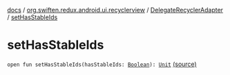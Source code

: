 [docs](../../index.md) / [org.swiften.redux.android.ui.recyclerview](../index.md) / [DelegateRecyclerAdapter](index.md) / [setHasStableIds](./set-has-stable-ids.md)

# setHasStableIds

`open fun setHasStableIds(hasStableIds: `[`Boolean`](https://kotlinlang.org/api/latest/jvm/stdlib/kotlin/-boolean/index.html)`): `[`Unit`](https://kotlinlang.org/api/latest/jvm/stdlib/kotlin/-unit/index.html) [(source)](https://github.com/protoman92/KotlinRedux/tree/master/android/android-recyclerview/src/main/java/org/swiften/redux/android/ui/recyclerview/RecyclerAdapter.kt#L98)